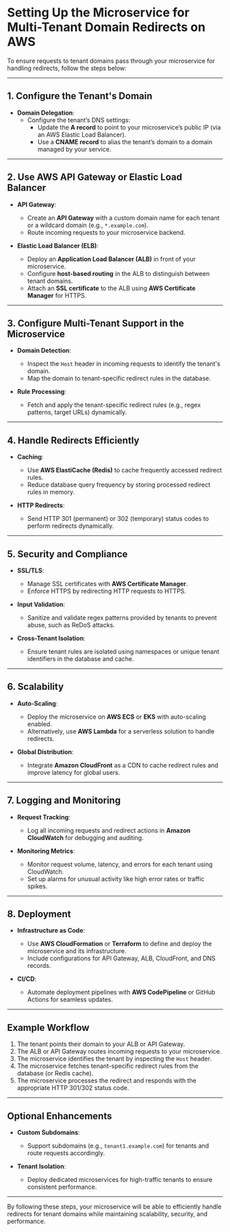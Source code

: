 # Setting Up the Microservice for Multi-Tenant Domain Redirects on AWS

To ensure requests to tenant domains pass through your microservice for handling redirects, follow the steps below:

---

## 1. Configure the Tenant's Domain

- **Domain Delegation**:
  - Configure the tenant’s DNS settings:
    - Update the **A record** to point to your microservice’s public IP (via an AWS Elastic Load Balancer).
    - Use a **CNAME record** to alias the tenant’s domain to a domain managed by your service.

---

## 2. Use AWS API Gateway or Elastic Load Balancer

- **API Gateway**:
  - Create an **API Gateway** with a custom domain name for each tenant or a wildcard domain (e.g., `*.example.com`).
  - Route incoming requests to your microservice backend.

- **Elastic Load Balancer (ELB)**:
  - Deploy an **Application Load Balancer (ALB)** in front of your microservice.
  - Configure **host-based routing** in the ALB to distinguish between tenant domains.
  - Attach an **SSL certificate** to the ALB using **AWS Certificate Manager** for HTTPS.

---

## 3. Configure Multi-Tenant Support in the Microservice

- **Domain Detection**:
  - Inspect the `Host` header in incoming requests to identify the tenant's domain.
  - Map the domain to tenant-specific redirect rules in the database.

- **Rule Processing**:
  - Fetch and apply the tenant-specific redirect rules (e.g., regex patterns, target URLs) dynamically.

---

## 4. Handle Redirects Efficiently

- **Caching**:
  - Use **AWS ElastiCache (Redis)** to cache frequently accessed redirect rules.
  - Reduce database query frequency by storing processed redirect rules in memory.

- **HTTP Redirects**:
  - Send HTTP 301 (permanent) or 302 (temporary) status codes to perform redirects dynamically.

---

## 5. Security and Compliance

- **SSL/TLS**:
  - Manage SSL certificates with **AWS Certificate Manager**.
  - Enforce HTTPS by redirecting HTTP requests to HTTPS.

- **Input Validation**:
  - Sanitize and validate regex patterns provided by tenants to prevent abuse, such as ReDoS attacks.

- **Cross-Tenant Isolation**:
  - Ensure tenant rules are isolated using namespaces or unique tenant identifiers in the database and cache.

---

## 6. Scalability

- **Auto-Scaling**:
  - Deploy the microservice on **AWS ECS** or **EKS** with auto-scaling enabled.
  - Alternatively, use **AWS Lambda** for a serverless solution to handle redirects.

- **Global Distribution**:
  - Integrate **Amazon CloudFront** as a CDN to cache redirect rules and improve latency for global users.

---

## 7. Logging and Monitoring

- **Request Tracking**:
  - Log all incoming requests and redirect actions in **Amazon CloudWatch** for debugging and auditing.

- **Monitoring Metrics**:
  - Monitor request volume, latency, and errors for each tenant using CloudWatch.
  - Set up alarms for unusual activity like high error rates or traffic spikes.

---

## 8. Deployment

- **Infrastructure as Code**:
  - Use **AWS CloudFormation** or **Terraform** to define and deploy the microservice and its infrastructure.
  - Include configurations for API Gateway, ALB, CloudFront, and DNS records.

- **CI/CD**:
  - Automate deployment pipelines with **AWS CodePipeline** or GitHub Actions for seamless updates.

---

## Example Workflow

1. The tenant points their domain to your ALB or API Gateway.
2. The ALB or API Gateway routes incoming requests to your microservice.
3. The microservice identifies the tenant by inspecting the `Host` header.
4. The microservice fetches tenant-specific redirect rules from the database (or Redis cache).
5. The microservice processes the redirect and responds with the appropriate HTTP 301/302 status code.

---

## Optional Enhancements

- **Custom Subdomains**:
  - Support subdomains (e.g., `tenant1.example.com`) for tenants and route requests accordingly.

- **Tenant Isolation**:
  - Deploy dedicated microservices for high-traffic tenants to ensure consistent performance.

---

By following these steps, your microservice will be able to efficiently handle redirects for tenant domains while maintaining scalability, security, and performance.
